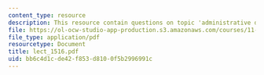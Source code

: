 ```yaml
---
content_type: resource
description: This resource contain questions on topic 'administrative decision making'.
file: https://ol-ocw-studio-app-production.s3.amazonaws.com/courses/11-007-resolving-public-disputes-spring-2005/bb6c4d1cde42f853d8100f5b2996991c_lect_1516.pdf
file_type: application/pdf
resourcetype: Document
title: lect_1516.pdf
uid: bb6c4d1c-de42-f853-d810-0f5b2996991c
---
```

